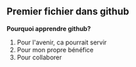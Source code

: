 ## Premier fichier dans github
**Pourquoi apprendre github?**
1. Pour l'avenir, ca pourrait servir
2. Pour mon propre bénéfice
3. Pour collaborer

